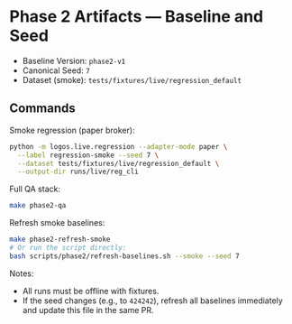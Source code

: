 # Phase 2 Artifacts — Baseline and Seed

- Baseline Version: `phase2-v1`
- Canonical Seed: `7`
- Dataset (smoke): `tests/fixtures/live/regression_default`

## Commands

Smoke regression (paper broker):
```bash
python -m logos.live.regression --adapter-mode paper \
  --label regression-smoke --seed 7 \
  --dataset tests/fixtures/live/regression_default \
  --output-dir runs/live/reg_cli
```

Full QA stack:
```bash
make phase2-qa
```

Refresh smoke baselines:
```bash
make phase2-refresh-smoke
# Or run the script directly:
bash scripts/phase2/refresh-baselines.sh --smoke --seed 7
```

Notes:
- All runs must be offline with fixtures.
- If the seed changes (e.g., to `424242`), refresh all baselines immediately and update this file in the same PR.